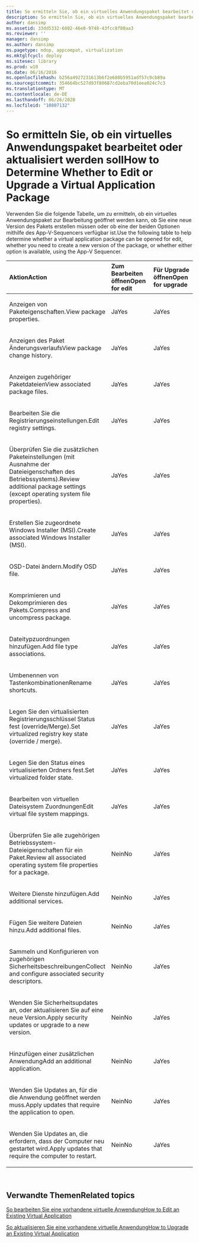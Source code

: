 ```yaml
---
title: So ermitteln Sie, ob ein virtuelles Anwendungspaket bearbeitet oder aktualisiert werden soll
description: So ermitteln Sie, ob ein virtuelles Anwendungspaket bearbeitet oder aktualisiert werden soll
author: dansimp
ms.assetid: 33dd5332-6802-46e0-9748-43fcc8f80aa3
ms.reviewer: ''
manager: dansimp
ms.author: dansimp
ms.pagetype: mdop, appcompat, virtualization
ms.mktglfcycl: deploy
ms.sitesec: library
ms.prod: w10
ms.date: 06/16/2016
ms.openlocfilehash: b256a4927231613b6f2e688b5951adf57c9cb89a
ms.sourcegitcommit: 354664bc527d93f80687cd2eba70d1eea024c7c3
ms.translationtype: MT
ms.contentlocale: de-DE
ms.lasthandoff: 06/26/2020
ms.locfileid: "10807132"
---
```

# <span data-ttu-id="656d6-103">So ermitteln Sie, ob ein virtuelles Anwendungspaket bearbeitet oder aktualisiert werden soll</span><span class="sxs-lookup"><span data-stu-id="656d6-103">How to Determine Whether to Edit or Upgrade a Virtual Application Package</span></span>


<span data-ttu-id="656d6-104">Verwenden Sie die folgende Tabelle, um zu ermitteln, ob ein virtuelles Anwendungspaket zur Bearbeitung geöffnet werden kann, ob Sie eine neue Version des Pakets erstellen müssen oder ob eine der beiden Optionen mithilfe des App-V-Sequencers verfügbar ist.</span><span class="sxs-lookup"><span data-stu-id="656d6-104">Use the following table to help determine whether a virtual application package can be opened for edit, whether you need to create a new version of the package, or whether either option is available, using the App-V Sequencer.</span></span>

<table>
<colgroup>
<col width="33%" />
<col width="33%" />
<col width="33%" />
</colgroup>
<thead>
<tr class="header">
<th align="left"><span data-ttu-id="656d6-105">Aktion</span><span class="sxs-lookup"><span data-stu-id="656d6-105">Action</span></span></th>
<th align="left"><span data-ttu-id="656d6-106">Zum Bearbeiten öffnen</span><span class="sxs-lookup"><span data-stu-id="656d6-106">Open for edit</span></span></th>
<th align="left"><span data-ttu-id="656d6-107">Für Upgrade öffnen</span><span class="sxs-lookup"><span data-stu-id="656d6-107">Open for upgrade</span></span></th>
</tr>
</thead>
<tbody>
<tr class="odd">
<td align="left"><p><span data-ttu-id="656d6-108">Anzeigen von Paketeigenschaften.</span><span class="sxs-lookup"><span data-stu-id="656d6-108">View package properties.</span></span></p></td>
<td align="left"><p><span data-ttu-id="656d6-109">Ja</span><span class="sxs-lookup"><span data-stu-id="656d6-109">Yes</span></span></p></td>
<td align="left"><p><span data-ttu-id="656d6-110">Ja</span><span class="sxs-lookup"><span data-stu-id="656d6-110">Yes</span></span></p></td>
</tr>
<tr class="even">
<td align="left"><p><span data-ttu-id="656d6-111">Anzeigen des Paket Änderungsverlaufs</span><span class="sxs-lookup"><span data-stu-id="656d6-111">View package change history.</span></span></p></td>
<td align="left"><p><span data-ttu-id="656d6-112">Ja</span><span class="sxs-lookup"><span data-stu-id="656d6-112">Yes</span></span></p></td>
<td align="left"><p><span data-ttu-id="656d6-113">Ja</span><span class="sxs-lookup"><span data-stu-id="656d6-113">Yes</span></span></p></td>
</tr>
<tr class="odd">
<td align="left"><p><span data-ttu-id="656d6-114">Anzeigen zugehöriger Paketdateien</span><span class="sxs-lookup"><span data-stu-id="656d6-114">View associated package files.</span></span></p></td>
<td align="left"><p><span data-ttu-id="656d6-115">Ja</span><span class="sxs-lookup"><span data-stu-id="656d6-115">Yes</span></span></p></td>
<td align="left"><p><span data-ttu-id="656d6-116">Ja</span><span class="sxs-lookup"><span data-stu-id="656d6-116">Yes</span></span></p></td>
</tr>
<tr class="even">
<td align="left"><p><span data-ttu-id="656d6-117">Bearbeiten Sie die Registrierungseinstellungen.</span><span class="sxs-lookup"><span data-stu-id="656d6-117">Edit registry settings.</span></span></p></td>
<td align="left"><p><span data-ttu-id="656d6-118">Ja</span><span class="sxs-lookup"><span data-stu-id="656d6-118">Yes</span></span></p></td>
<td align="left"><p><span data-ttu-id="656d6-119">Ja</span><span class="sxs-lookup"><span data-stu-id="656d6-119">Yes</span></span></p></td>
</tr>
<tr class="odd">
<td align="left"><p><span data-ttu-id="656d6-120">Überprüfen Sie die zusätzlichen Paketeinstellungen (mit Ausnahme der Dateieigenschaften des Betriebssystems).</span><span class="sxs-lookup"><span data-stu-id="656d6-120">Review additional package settings (except operating system file properties).</span></span></p></td>
<td align="left"><p><span data-ttu-id="656d6-121">Ja</span><span class="sxs-lookup"><span data-stu-id="656d6-121">Yes</span></span></p></td>
<td align="left"><p><span data-ttu-id="656d6-122">Ja</span><span class="sxs-lookup"><span data-stu-id="656d6-122">Yes</span></span></p></td>
</tr>
<tr class="even">
<td align="left"><p><span data-ttu-id="656d6-123">Erstellen Sie zugeordnete Windows Installer (MSI).</span><span class="sxs-lookup"><span data-stu-id="656d6-123">Create associated Windows Installer (MSI).</span></span></p></td>
<td align="left"><p><span data-ttu-id="656d6-124">Ja</span><span class="sxs-lookup"><span data-stu-id="656d6-124">Yes</span></span></p></td>
<td align="left"><p><span data-ttu-id="656d6-125">Ja</span><span class="sxs-lookup"><span data-stu-id="656d6-125">Yes</span></span></p></td>
</tr>
<tr class="odd">
<td align="left"><p><span data-ttu-id="656d6-126">OSD-Datei ändern.</span><span class="sxs-lookup"><span data-stu-id="656d6-126">Modify OSD file.</span></span></p></td>
<td align="left"><p><span data-ttu-id="656d6-127">Ja</span><span class="sxs-lookup"><span data-stu-id="656d6-127">Yes</span></span></p></td>
<td align="left"><p><span data-ttu-id="656d6-128">Ja</span><span class="sxs-lookup"><span data-stu-id="656d6-128">Yes</span></span></p></td>
</tr>
<tr class="even">
<td align="left"><p><span data-ttu-id="656d6-129">Komprimieren und Dekomprimieren des Pakets.</span><span class="sxs-lookup"><span data-stu-id="656d6-129">Compress and uncompress package.</span></span></p></td>
<td align="left"><p><span data-ttu-id="656d6-130">Ja</span><span class="sxs-lookup"><span data-stu-id="656d6-130">Yes</span></span></p></td>
<td align="left"><p><span data-ttu-id="656d6-131">Ja</span><span class="sxs-lookup"><span data-stu-id="656d6-131">Yes</span></span></p></td>
</tr>
<tr class="odd">
<td align="left"><p><span data-ttu-id="656d6-132">Dateitypzuordnungen hinzufügen.</span><span class="sxs-lookup"><span data-stu-id="656d6-132">Add file type associations.</span></span></p></td>
<td align="left"><p><span data-ttu-id="656d6-133">Ja</span><span class="sxs-lookup"><span data-stu-id="656d6-133">Yes</span></span></p></td>
<td align="left"><p><span data-ttu-id="656d6-134">Ja</span><span class="sxs-lookup"><span data-stu-id="656d6-134">Yes</span></span></p></td>
</tr>
<tr class="even">
<td align="left"><p><span data-ttu-id="656d6-135">Umbenennen von Tastenkombinationen</span><span class="sxs-lookup"><span data-stu-id="656d6-135">Rename shortcuts.</span></span></p></td>
<td align="left"><p><span data-ttu-id="656d6-136">Ja</span><span class="sxs-lookup"><span data-stu-id="656d6-136">Yes</span></span></p></td>
<td align="left"><p><span data-ttu-id="656d6-137">Ja</span><span class="sxs-lookup"><span data-stu-id="656d6-137">Yes</span></span></p></td>
</tr>
<tr class="odd">
<td align="left"><p><span data-ttu-id="656d6-138">Legen Sie den virtualisierten Registrierungsschlüssel Status fest (override/Merge).</span><span class="sxs-lookup"><span data-stu-id="656d6-138">Set virtualized registry key state (override / merge).</span></span></p></td>
<td align="left"><p><span data-ttu-id="656d6-139">Ja</span><span class="sxs-lookup"><span data-stu-id="656d6-139">Yes</span></span></p></td>
<td align="left"><p><span data-ttu-id="656d6-140">Ja</span><span class="sxs-lookup"><span data-stu-id="656d6-140">Yes</span></span></p></td>
</tr>
<tr class="even">
<td align="left"><p><span data-ttu-id="656d6-141">Legen Sie den Status eines virtualisierten Ordners fest.</span><span class="sxs-lookup"><span data-stu-id="656d6-141">Set virtualized folder state.</span></span></p></td>
<td align="left"><p><span data-ttu-id="656d6-142">Ja</span><span class="sxs-lookup"><span data-stu-id="656d6-142">Yes</span></span></p></td>
<td align="left"><p><span data-ttu-id="656d6-143">Ja</span><span class="sxs-lookup"><span data-stu-id="656d6-143">Yes</span></span></p></td>
</tr>
<tr class="odd">
<td align="left"><p><span data-ttu-id="656d6-144">Bearbeiten von virtuellen Dateisystem Zuordnungen</span><span class="sxs-lookup"><span data-stu-id="656d6-144">Edit virtual file system mappings.</span></span></p></td>
<td align="left"><p><span data-ttu-id="656d6-145">Ja</span><span class="sxs-lookup"><span data-stu-id="656d6-145">Yes</span></span></p></td>
<td align="left"><p><span data-ttu-id="656d6-146">Ja</span><span class="sxs-lookup"><span data-stu-id="656d6-146">Yes</span></span></p></td>
</tr>
<tr class="even">
<td align="left"><p><span data-ttu-id="656d6-147">Überprüfen Sie alle zugehörigen Betriebssystem-Dateieigenschaften für ein Paket.</span><span class="sxs-lookup"><span data-stu-id="656d6-147">Review all associated operating system file properties for a package.</span></span></p></td>
<td align="left"><p><span data-ttu-id="656d6-148">Nein</span><span class="sxs-lookup"><span data-stu-id="656d6-148">No</span></span></p></td>
<td align="left"><p><span data-ttu-id="656d6-149">Ja</span><span class="sxs-lookup"><span data-stu-id="656d6-149">Yes</span></span></p></td>
</tr>
<tr class="odd">
<td align="left"><p><span data-ttu-id="656d6-150">Weitere Dienste hinzufügen.</span><span class="sxs-lookup"><span data-stu-id="656d6-150">Add additional services.</span></span></p></td>
<td align="left"><p><span data-ttu-id="656d6-151">Nein</span><span class="sxs-lookup"><span data-stu-id="656d6-151">No</span></span></p></td>
<td align="left"><p><span data-ttu-id="656d6-152">Ja</span><span class="sxs-lookup"><span data-stu-id="656d6-152">Yes</span></span></p></td>
</tr>
<tr class="even">
<td align="left"><p><span data-ttu-id="656d6-153">Fügen Sie weitere Dateien hinzu.</span><span class="sxs-lookup"><span data-stu-id="656d6-153">Add additional files.</span></span></p></td>
<td align="left"><p><span data-ttu-id="656d6-154">Nein</span><span class="sxs-lookup"><span data-stu-id="656d6-154">No</span></span></p></td>
<td align="left"><p><span data-ttu-id="656d6-155">Ja</span><span class="sxs-lookup"><span data-stu-id="656d6-155">Yes</span></span></p></td>
</tr>
<tr class="odd">
<td align="left"><p><span data-ttu-id="656d6-156">Sammeln und Konfigurieren von zugehörigen Sicherheitsbeschreibungen</span><span class="sxs-lookup"><span data-stu-id="656d6-156">Collect and configure associated security descriptors.</span></span></p></td>
<td align="left"><p><span data-ttu-id="656d6-157">Nein</span><span class="sxs-lookup"><span data-stu-id="656d6-157">No</span></span></p></td>
<td align="left"><p><span data-ttu-id="656d6-158">Ja</span><span class="sxs-lookup"><span data-stu-id="656d6-158">Yes</span></span></p></td>
</tr>
<tr class="even">
<td align="left"><p><span data-ttu-id="656d6-159">Wenden Sie Sicherheitsupdates an, oder aktualisieren Sie auf eine neue Version.</span><span class="sxs-lookup"><span data-stu-id="656d6-159">Apply security updates or upgrade to a new version.</span></span></p></td>
<td align="left"><p><span data-ttu-id="656d6-160">Nein</span><span class="sxs-lookup"><span data-stu-id="656d6-160">No</span></span></p></td>
<td align="left"><p><span data-ttu-id="656d6-161">Ja</span><span class="sxs-lookup"><span data-stu-id="656d6-161">Yes</span></span></p></td>
</tr>
<tr class="odd">
<td align="left"><p><span data-ttu-id="656d6-162">Hinzufügen einer zusätzlichen Anwendung</span><span class="sxs-lookup"><span data-stu-id="656d6-162">Add an additional application.</span></span></p></td>
<td align="left"><p><span data-ttu-id="656d6-163">Nein</span><span class="sxs-lookup"><span data-stu-id="656d6-163">No</span></span></p></td>
<td align="left"><p><span data-ttu-id="656d6-164">Ja</span><span class="sxs-lookup"><span data-stu-id="656d6-164">Yes</span></span></p></td>
</tr>
<tr class="even">
<td align="left"><p><span data-ttu-id="656d6-165">Wenden Sie Updates an, für die die Anwendung geöffnet werden muss.</span><span class="sxs-lookup"><span data-stu-id="656d6-165">Apply updates that require the application to open.</span></span></p></td>
<td align="left"><p><span data-ttu-id="656d6-166">Nein</span><span class="sxs-lookup"><span data-stu-id="656d6-166">No</span></span></p></td>
<td align="left"><p><span data-ttu-id="656d6-167">Ja</span><span class="sxs-lookup"><span data-stu-id="656d6-167">Yes</span></span></p></td>
</tr>
<tr class="odd">
<td align="left"><p><span data-ttu-id="656d6-168">Wenden Sie Updates an, die erfordern, dass der Computer neu gestartet wird.</span><span class="sxs-lookup"><span data-stu-id="656d6-168">Apply updates that require the computer to restart.</span></span></p></td>
<td align="left"><p><span data-ttu-id="656d6-169">Nein</span><span class="sxs-lookup"><span data-stu-id="656d6-169">No</span></span></p></td>
<td align="left"><p><span data-ttu-id="656d6-170">Ja</span><span class="sxs-lookup"><span data-stu-id="656d6-170">Yes</span></span></p></td>
</tr>
</tbody>
</table>

 

## <span data-ttu-id="656d6-171">Verwandte Themen</span><span class="sxs-lookup"><span data-stu-id="656d6-171">Related topics</span></span>


[<span data-ttu-id="656d6-172">So bearbeiten Sie eine vorhandene virtuelle Anwendung</span><span class="sxs-lookup"><span data-stu-id="656d6-172">How to Edit an Existing Virtual Application</span></span>](how-to-edit-an-existing-virtual-application.md)

[<span data-ttu-id="656d6-173">So aktualisieren Sie eine vorhandene virtuelle Anwendung</span><span class="sxs-lookup"><span data-stu-id="656d6-173">How to Upgrade an Existing Virtual Application</span></span>](how-to-upgrade-an-existing-virtual-application.md)

 

 





